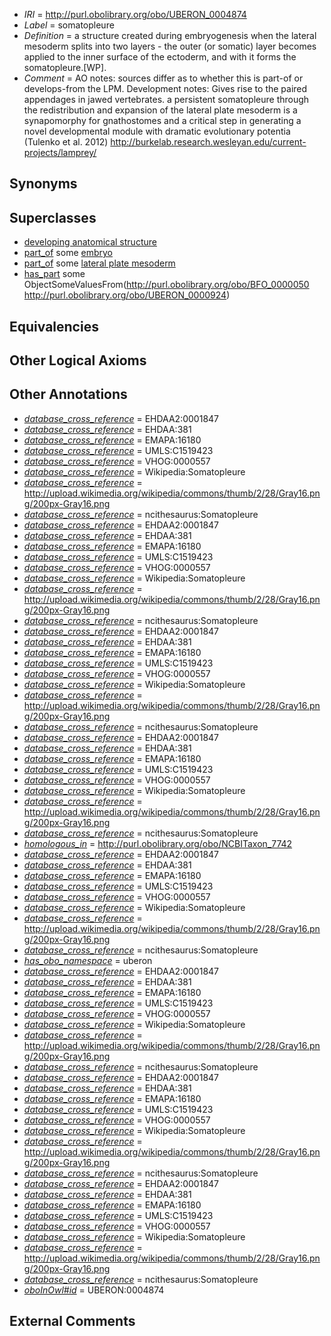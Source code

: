 * *IRI* = http://purl.obolibrary.org/obo/UBERON_0004874
 * *Label* = somatopleure
 * *Definition* = a structure created during embryogenesis when the lateral mesoderm splits into two layers - the outer (or somatic) layer becomes applied to the inner surface of the ectoderm, and with it forms the somatopleure.[WP].
 * *Comment* = AO notes: sources differ as to whether this is part-of or develops-from the LPM. Development notes: Gives rise to the paired appendages in jawed vertebrates. a persistent somatopleure through the redistribution and expansion of the lateral plate mesoderm is a synapomorphy for gnathostomes and a critical step in generating a novel developmental module with dramatic evolutionary potentia (Tulenko et al. 2012) http://burkelab.research.wesleyan.edu/current-projects/lamprey/

## Synonyms


## Superclasses

 * [developing anatomical structure](../../UBERON/23/UBERON_0005423.md)
 * [part_of](../../BFO/50/BFO_0000050.md) some [embryo](../../UBERON/22/UBERON_0000922.md)
 * [part_of](../../BFO/50/BFO_0000050.md) some [lateral plate mesoderm](../../UBERON/81/UBERON_0003081.md)
 * [has_part](../../BFO/51/BFO_0000051.md) some ObjectSomeValuesFrom(<http://purl.obolibrary.org/obo/BFO_0000050> <http://purl.obolibrary.org/obo/UBERON_0000924>)

## Equivalencies


## Other Logical Axioms


## Other Annotations

 * *[database_cross_reference](../../ef/oboInOwl#hasDbXref.md)* = EHDAA2:0001847
 * *[database_cross_reference](../../ef/oboInOwl#hasDbXref.md)* = EHDAA:381
 * *[database_cross_reference](../../ef/oboInOwl#hasDbXref.md)* = EMAPA:16180
 * *[database_cross_reference](../../ef/oboInOwl#hasDbXref.md)* = UMLS:C1519423
 * *[database_cross_reference](../../ef/oboInOwl#hasDbXref.md)* = VHOG:0000557
 * *[database_cross_reference](../../ef/oboInOwl#hasDbXref.md)* = Wikipedia:Somatopleure
 * *[database_cross_reference](../../ef/oboInOwl#hasDbXref.md)* = http://upload.wikimedia.org/wikipedia/commons/thumb/2/28/Gray16.png/200px-Gray16.png
 * *[database_cross_reference](../../ef/oboInOwl#hasDbXref.md)* = ncithesaurus:Somatopleure
 * *[database_cross_reference](../../ef/oboInOwl#hasDbXref.md)* = EHDAA2:0001847
 * *[database_cross_reference](../../ef/oboInOwl#hasDbXref.md)* = EHDAA:381
 * *[database_cross_reference](../../ef/oboInOwl#hasDbXref.md)* = EMAPA:16180
 * *[database_cross_reference](../../ef/oboInOwl#hasDbXref.md)* = UMLS:C1519423
 * *[database_cross_reference](../../ef/oboInOwl#hasDbXref.md)* = VHOG:0000557
 * *[database_cross_reference](../../ef/oboInOwl#hasDbXref.md)* = Wikipedia:Somatopleure
 * *[database_cross_reference](../../ef/oboInOwl#hasDbXref.md)* = http://upload.wikimedia.org/wikipedia/commons/thumb/2/28/Gray16.png/200px-Gray16.png
 * *[database_cross_reference](../../ef/oboInOwl#hasDbXref.md)* = ncithesaurus:Somatopleure
 * *[database_cross_reference](../../ef/oboInOwl#hasDbXref.md)* = EHDAA2:0001847
 * *[database_cross_reference](../../ef/oboInOwl#hasDbXref.md)* = EHDAA:381
 * *[database_cross_reference](../../ef/oboInOwl#hasDbXref.md)* = EMAPA:16180
 * *[database_cross_reference](../../ef/oboInOwl#hasDbXref.md)* = UMLS:C1519423
 * *[database_cross_reference](../../ef/oboInOwl#hasDbXref.md)* = VHOG:0000557
 * *[database_cross_reference](../../ef/oboInOwl#hasDbXref.md)* = Wikipedia:Somatopleure
 * *[database_cross_reference](../../ef/oboInOwl#hasDbXref.md)* = http://upload.wikimedia.org/wikipedia/commons/thumb/2/28/Gray16.png/200px-Gray16.png
 * *[database_cross_reference](../../ef/oboInOwl#hasDbXref.md)* = ncithesaurus:Somatopleure
 * *[database_cross_reference](../../ef/oboInOwl#hasDbXref.md)* = EHDAA2:0001847
 * *[database_cross_reference](../../ef/oboInOwl#hasDbXref.md)* = EHDAA:381
 * *[database_cross_reference](../../ef/oboInOwl#hasDbXref.md)* = EMAPA:16180
 * *[database_cross_reference](../../ef/oboInOwl#hasDbXref.md)* = UMLS:C1519423
 * *[database_cross_reference](../../ef/oboInOwl#hasDbXref.md)* = VHOG:0000557
 * *[database_cross_reference](../../ef/oboInOwl#hasDbXref.md)* = Wikipedia:Somatopleure
 * *[database_cross_reference](../../ef/oboInOwl#hasDbXref.md)* = http://upload.wikimedia.org/wikipedia/commons/thumb/2/28/Gray16.png/200px-Gray16.png
 * *[database_cross_reference](../../ef/oboInOwl#hasDbXref.md)* = ncithesaurus:Somatopleure
 * *[homologous_in](../../core#homologous/in/core#homologous_in.md)* = http://purl.obolibrary.org/obo/NCBITaxon_7742
 * *[database_cross_reference](../../ef/oboInOwl#hasDbXref.md)* = EHDAA2:0001847
 * *[database_cross_reference](../../ef/oboInOwl#hasDbXref.md)* = EHDAA:381
 * *[database_cross_reference](../../ef/oboInOwl#hasDbXref.md)* = EMAPA:16180
 * *[database_cross_reference](../../ef/oboInOwl#hasDbXref.md)* = UMLS:C1519423
 * *[database_cross_reference](../../ef/oboInOwl#hasDbXref.md)* = VHOG:0000557
 * *[database_cross_reference](../../ef/oboInOwl#hasDbXref.md)* = Wikipedia:Somatopleure
 * *[database_cross_reference](../../ef/oboInOwl#hasDbXref.md)* = http://upload.wikimedia.org/wikipedia/commons/thumb/2/28/Gray16.png/200px-Gray16.png
 * *[database_cross_reference](../../ef/oboInOwl#hasDbXref.md)* = ncithesaurus:Somatopleure
 * *[has_obo_namespace](../../ce/oboInOwl#hasOBONamespace.md)* = uberon
 * *[database_cross_reference](../../ef/oboInOwl#hasDbXref.md)* = EHDAA2:0001847
 * *[database_cross_reference](../../ef/oboInOwl#hasDbXref.md)* = EHDAA:381
 * *[database_cross_reference](../../ef/oboInOwl#hasDbXref.md)* = EMAPA:16180
 * *[database_cross_reference](../../ef/oboInOwl#hasDbXref.md)* = UMLS:C1519423
 * *[database_cross_reference](../../ef/oboInOwl#hasDbXref.md)* = VHOG:0000557
 * *[database_cross_reference](../../ef/oboInOwl#hasDbXref.md)* = Wikipedia:Somatopleure
 * *[database_cross_reference](../../ef/oboInOwl#hasDbXref.md)* = http://upload.wikimedia.org/wikipedia/commons/thumb/2/28/Gray16.png/200px-Gray16.png
 * *[database_cross_reference](../../ef/oboInOwl#hasDbXref.md)* = ncithesaurus:Somatopleure
 * *[database_cross_reference](../../ef/oboInOwl#hasDbXref.md)* = EHDAA2:0001847
 * *[database_cross_reference](../../ef/oboInOwl#hasDbXref.md)* = EHDAA:381
 * *[database_cross_reference](../../ef/oboInOwl#hasDbXref.md)* = EMAPA:16180
 * *[database_cross_reference](../../ef/oboInOwl#hasDbXref.md)* = UMLS:C1519423
 * *[database_cross_reference](../../ef/oboInOwl#hasDbXref.md)* = VHOG:0000557
 * *[database_cross_reference](../../ef/oboInOwl#hasDbXref.md)* = Wikipedia:Somatopleure
 * *[database_cross_reference](../../ef/oboInOwl#hasDbXref.md)* = http://upload.wikimedia.org/wikipedia/commons/thumb/2/28/Gray16.png/200px-Gray16.png
 * *[database_cross_reference](../../ef/oboInOwl#hasDbXref.md)* = ncithesaurus:Somatopleure
 * *[database_cross_reference](../../ef/oboInOwl#hasDbXref.md)* = EHDAA2:0001847
 * *[database_cross_reference](../../ef/oboInOwl#hasDbXref.md)* = EHDAA:381
 * *[database_cross_reference](../../ef/oboInOwl#hasDbXref.md)* = EMAPA:16180
 * *[database_cross_reference](../../ef/oboInOwl#hasDbXref.md)* = UMLS:C1519423
 * *[database_cross_reference](../../ef/oboInOwl#hasDbXref.md)* = VHOG:0000557
 * *[database_cross_reference](../../ef/oboInOwl#hasDbXref.md)* = Wikipedia:Somatopleure
 * *[database_cross_reference](../../ef/oboInOwl#hasDbXref.md)* = http://upload.wikimedia.org/wikipedia/commons/thumb/2/28/Gray16.png/200px-Gray16.png
 * *[database_cross_reference](../../ef/oboInOwl#hasDbXref.md)* = ncithesaurus:Somatopleure
 * *[oboInOwl#id](../../id/oboInOwl#id.md)* = UBERON:0004874

## External Comments


